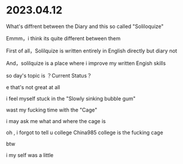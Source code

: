 # 2023.04.12

What's diffrent between the Diary and this so called "Soliloquize"

Emmm，i think its quite different between them

First of all，Solilquize is written entirely in English directly but diary not

And，solilquize is a place where i improve my written Engish skills 

so day's topic is ？Current Status？

e that's  not great at all

i feel myself stuck in the "Slowly sinking bubble gum"

wast my fucking time with the "Cage"

i may ask me what and where the cage is

oh , i forgot to tell u college China985 college is the fucking cage

btw

i my self was a little